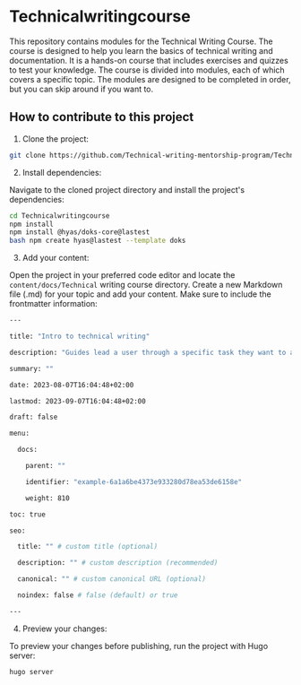 # Technicalwritingcourse

This repository contains modules for the Technical Writing Course. The course is designed to help you learn the basics of technical writing and documentation. It is a hands-on course that includes exercises and quizzes to test your knowledge. The course is divided into modules, each of which covers a specific topic. The modules are designed to be completed in order, but you can skip around if you want to.

## How to contribute to this project

1. Clone the project:

```bash
git clone https://github.com/Technical-writing-mentorship-program/Technicalwritingcourse.git
```

2. Install dependencies:

Navigate to the cloned project directory and install the project's dependencies:

```bash
cd Technicalwritingcourse
npm install
npm install @hyas/doks-core@lastest
bash npm create hyas@lastest --template doks
```

3.  Add your content:

Open the project in your preferred code editor and locate the `content/docs/Technical` writing course directory. Create a new Markdown file (.md) for your topic and add your content.
Make sure to include the frontmatter information:

```bash
---

title: "Intro to technical writing"

description: "Guides lead a user through a specific task they want to accomplish, often with a sequence of steps."

summary: ""

date: 2023-08-07T16:04:48+02:00

lastmod: 2023-09-07T16:04:48+02:00

draft: false

menu:

  docs:

    parent: ""

    identifier: "example-6a1a6be4373e933280d78ea53de6158e"

    weight: 810

toc: true

seo:

  title: "" # custom title (optional)

  description: "" # custom description (recommended)

  canonical: "" # custom canonical URL (optional)

  noindex: false # false (default) or true

---
```

4. Preview your changes:

To preview your changes before publishing, run the project with Hugo server:

```bash
hugo server
```
